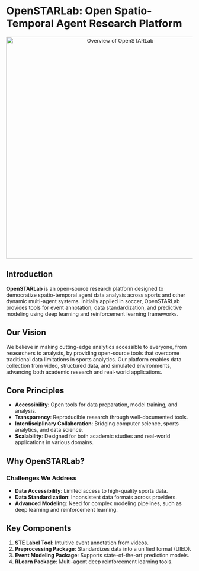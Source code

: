 # OpenSTARLab: Open Spatio-Temporal Agent Research Platform

<div align="center">
  <img src="https://anonymous.4open.science/api/repo/openstarlab_MLSA-6E8D/file/overview_openstarlab.png?v=6feda263" alt="Overview of OpenSTARLab" width="600">
</div>

## Introduction
**OpenSTARLab** is an open-source research platform designed to democratize spatio-temporal agent data analysis across sports and other dynamic multi-agent systems. Initially applied in soccer, OpenSTARLab provides tools for event annotation, data standardization, and predictive modeling using deep learning and reinforcement learning frameworks.

## Our Vision
We believe in making cutting-edge analytics accessible to everyone, from researchers to analysts, by providing open-source tools that overcome traditional data limitations in sports analytics. Our platform enables data collection from video, structured data, and simulated environments, advancing both academic research and real-world applications.

## Core Principles
- **Accessibility**: Open tools for data preparation, model training, and analysis.
- **Transparency**: Reproducible research through well-documented tools.
- **Interdisciplinary Collaboration**: Bridging computer science, sports analytics, and data science.
- **Scalability**: Designed for both academic studies and real-world applications in various domains.

## Why OpenSTARLab?

### Challenges We Address
- **Data Accessibility**: Limited access to high-quality sports data.
- **Data Standardization**: Inconsistent data formats across providers.
- **Advanced Modeling**: Need for complex modeling pipelines, such as deep learning and reinforcement learning.

## Key Components
1. **STE Label Tool**: Intuitive event annotation from videos.
2. **Preprocessing Package**: Standardizes data into a unified format (UIED).
3. **Event Modeling Package**: Supports state-of-the-art prediction models.
4. **RLearn Package**: Multi-agent deep reinforcement learning tools.
